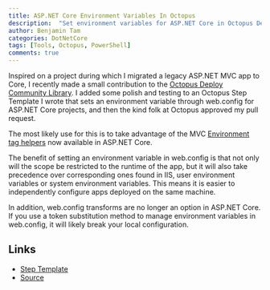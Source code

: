 ```yaml
---
title: ASP.NET Core Environment Variables In Octopus
description:  "Set environment variables for ASP.NET Core in Octopus Deploy"
author: Benjamin Tam
categories: DotNetCore
tags: [Tools, Octopus, PowerShell]
comments: true
---
```


Inspired on a project during which I migrated a legacy ASP.NET MVC app to Core, I recently made a small contribution to the [Octopus Deploy Community Library](https://library.octopus.com/listing). I added some polish and testing to an Octopus Step Template I wrote that sets an environment variable through web.config for ASP.NET Core projects, and then the kind folk at Octopus approved my pull request.

The most likely use for this is to take advantage of the MVC [Environment tag helpers](https://docs.microsoft.com/en-us/aspnet/core/fundamentals/environments) now available in ASP.NET Core.

The benefit of setting an environment variable in web.config is that not only will the scope be restricted to the runtime of the app, but it will also take precedence over corresponding ones found in IIS, user environment variables or system environment variables. This means it is easier to independently configure apps deployed on the same machine.

In addition, web.config transforms are no longer an option in ASP.NET Core. If you use a token substitution method to manage environment variables in web.config, it will likely break your local configuration.

## Links

 * [Step Template](https://library.octopus.com/step-templates/c7f96ab8-a0d3-4f01-928e-c8cb78ab108c/)
 * [Source](https://github.com/teamtam/octopus-templates)
